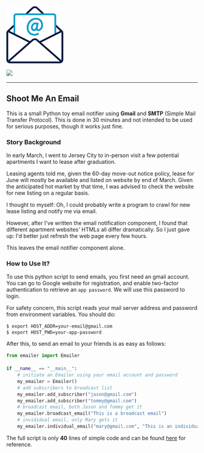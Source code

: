 <img src="img/email.png" alt="Logo" height="150">

<a href="https://github.com/YukunJ/Shoot-Me-An-Email"><img src="https://img.shields.io/badge/Language-Python-green.svg"/></a>

-----------------

## Shoot Me An Email

This is a small Python toy email notifier using **Gmail** and **SMTP** (Simple Mail Transfer Protocol). This is done in 30 minutes and not intended to be used for serious purposes, though it works just fine.

### Story Background

In early March, I went to Jersey City to in-person visit a few potential apartments I want to lease after graduation.

Leasing agents told me, given the 60-day move-out notice policy, lease for June will mostly be available and listed on website by end of March. Given the anticipated hot market by that time, I was advised to check the website for new listing on a regular basis.

I thought to myself: Oh, I could probably write a program to crawl for new lease listing and notify me via email.

However, after I've written the email notification component, I found that different apartment websites' HTMLs all differ dramatically. So I just gave up: I'd better just refresh the web page every few hours.

This leaves the email notifier component alone.

### How to Use It?

To use this python script to send emails, you first need an gmail account. You can go to Google website for registration, and enable two-factor authentication to retrieve an `app password`. We will use this password to login.

For safety concern, this script reads your mail server address and password from environment variables. You should do:

```console
$ export HOST_ADDR=your-email@gmail.com
$ export HOST_PWD=your-app-password
```

After this, to send an email to your friends is as easy as follows:

```python
from emailer import Emailer

if __name__ == "__main__":
    # initiate an Emailer using your email account and password
    my_emailer = Emailer()
    # add subscribers to broadcast list
    my_emailer.add_subscriber("jason@gmail.com")
    my_emailer.add_subscriber("tommy@gmail.com")
    # broadcast email, both Jason and Tommy get it
    my_emailer.broadcast_email("This is a broadcast email")
    # invididual email, only Mary gets it
    my_emailer.individual_email("mary@gmail.com", "This is an individual email")
```

The full script is only **40** lines of simple code and can be found [here](src/emailer.py) for reference.




